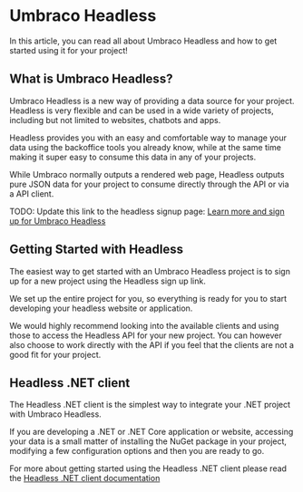 # Umbraco Headless

In this article, you can read all about Umbraco Headless and how to get started using it for your project!

## What is Umbraco Headless?

Umbraco Headless is a new way of providing a data source for your project. Headless is very flexible and can be used in a wide variety of projects, including but not limited to websites, chatbots and apps.

Headless provides you with an easy and comfortable way to manage your data using the backoffice tools you already know, while at the same time making it super easy to consume this data in any of your projects.

While Umbraco normally outputs a rendered web page, Headless outputs pure JSON data for your project to consume directly through the API or via a API client.

TODO: Update this link to the headless signup page:
[Learn more and sign up for Umbraco Headless](https://www.umbraco.com/headless/)

## Getting Started with Headless

The easiest way to get started with an Umbraco Headless project is to sign up for a new project using the Headless sign up link.

We set up the entire project for you, so everything is ready for you to start developing your headless website or application.

We would highly recommend looking into the available clients and using those to access the Headless API for your new project. You can however also choose to work directly with the API if you feel that the clients are not a good fit for your project.

## Headless .NET client

The Headless .NET client is the simplest way to integrate your .NET project with Umbraco Headless.

If you are developing a .NET or .NET Core application or website, accessing your data is a small matter of installing the NuGet package in your project, modifying a few configuration options and then you are ready to go.

For more about getting started using the Headless .NET client please read the [Headless .NET client documentation](Headless-Net-Client/index.md)

